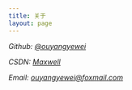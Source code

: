 ```yaml
---
title: 关于
layout: page
---
```


<i class="fa fa-github"> Github: [@ouyangyewei][1]</i>

<i class="fa fa-cube"> CSDN: [Maxwell][2] </i>

<i class="fa fa-envelope"> Email: [ouyangyewei@foxmail.com][3] </i>


[1]: https://github.com/ouyangyewei
[2]: http://blog.csdn.net/yeweiouyang
[3]: mailto:ouyangyewei@foxmail.com
